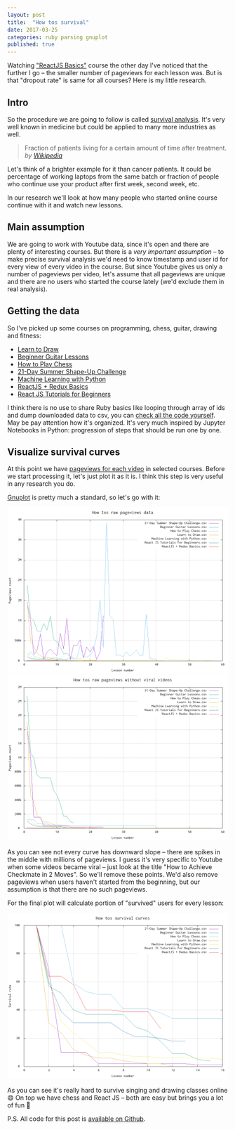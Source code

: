 ```yaml
---
layout: post
title:  "How tos survival"
date: 2017-03-25
categories: ruby parsing gnuplot
published: true
---
```


Watching ["ReactJS Basics"](https://www.youtube.com/watch?v=JPT3bFIwJYA&list=PL55RiY5tL51oyA8euSROLjMFZbXaV7skS) course the other day I've noticed that the further I go – the smaller number of pageviews for each lesson was. But is that "dropout rate" is same for all courses? Here is my little research.
<!--more-->

## Intro

So the procedure we are going to follow is called [survival analysis](https://en.wikipedia.org/wiki/Survival_analysis). It's very well known in medicine but could be applied to many more industries as well.

<blockquote>
  <p>
    Fraction of patients living for a certain amount of time after treatment.
    <cite>by <a href="https://en.wikipedia.org/wiki/Kaplan%E2%80%93Meier_estimator">Wikipedia</a></cite>
  </p>
</blockquote>

Let's think of a brighter example for it than cancer patients. It could be percentage of working laptops from the same batch or fraction of people who continue use your product after first week, second week, etc.

In our research we'll look at how many people who started online course continue with it and watch new lessons.

## Main assumption

We are going to work with Youtube data, since it's open and there are plenty of interesting courses. But there is a *very important assumption* – to make precise survival analysis we'd need to know timestamp and user id for every view of every video in the course. But since Youtube gives us only a number of pageviews per video, let's assume that all pageviews are unique and there are no users who started the course lately (we'd exclude them in real analysis).

## Getting the data

So I've picked up some courses on programming, chess, guitar, drawing and fitness:

* [Learn to Draw](https://www.youtube.com/watch?v=ewMksAbgdBI&list=PL1HIh25sbqZnkA1T09UtVHoyjYaMJuK0a)
* [Beginner Guitar Lessons](https://www.youtube.com/watch?v=_bULnYSWNPE&list=PLiyMO_9U8g1BNzo7ZoXwKg2Pqt5chP6CT)
* [How to Play Chess](https://www.youtube.com/watch?v=wH9Z1ORrtjQ&list=PLLALQuK1NDriznzxP5rQkQwKIrGSWRMZF)
* [21-Day Summer Shape-Up Challenge](https://www.youtube.com/watch?v=-2ziPcnlndQ&list=PLI37FJmOtrj0CeeQVTqaVD6UfHSRpG6NO)
* [Machine Learning with Python](https://www.youtube.com/watch?v=OGxgnH8y2NM&list=PLQVvvaa0QuDfKTOs3Keq_kaG2P55YRn5v)
* [ReactJS + Redux Basics](https://www.youtube.com/watch?v=qrsle5quS7A&list=PL55RiY5tL51rrC3sh8qLiYHqUV3twEYU_)
* [React JS Tutorials for Beginners](https://www.youtube.com/watch?v=-AbaV3nrw6E&list=PL6gx4Cwl9DGBuKtLgPR_zWYnrwv-JllpA)

I think there is no use to share Ruby basics like looping through array of ids and dump downloaded data to csv, you can [check all the code yourself](https://github.com/makaroni4/youtube_survival). May be pay attention how it's organized. It's very much inspired by Jupyter Notebooks in Python: progression of steps that should be run one by one.

## Visualize survival curves

At this point we have [pageviews for each video](https://github.com/makaroni4/youtube_survival/tree/master/pageviews_data) in selected courses. Before we start processing it, let's just plot it as it is. I think this step is very useful in any research you do.

[Gnuplot](http://www.gnuplot.info/) is pretty much a standard, so let's go with it:

<div class="two-images">
  <img src="/images/posts/youtube_survival/raw_data.png" alt="Raw Youtube Pageviews per video">

  <img src="/images/posts/youtube_survival/raw_data_no_spikes.png" alt="Youtube Pageviews with no spikes">
</div>

As you can see not every curve has downward slope – there are spikes in the middle with millions of pageviews. I guess it's very specific to Youtube when some videos became viral – just look at the title "How to Achieve Checkmate in 2 Moves". So we'll remove these points. We'd also remove pageviews when users haven't started from the beginning, but our assumption is that there are no such pageviews.

For the final plot will calculate portion of "survived" users for every lesson:

<img src="/images/posts/youtube_survival/survival_curves.png" alt="Youtube Pageviews Survival Curves">

As you can see it's really hard to survive singing and drawing classes online :smile: On top we have chess and React JS – both are easy but brings you a lot of fun :beers:

P.S. All code for this post is [available on Github](https://github.com/makaroni4/youtube_survival).
